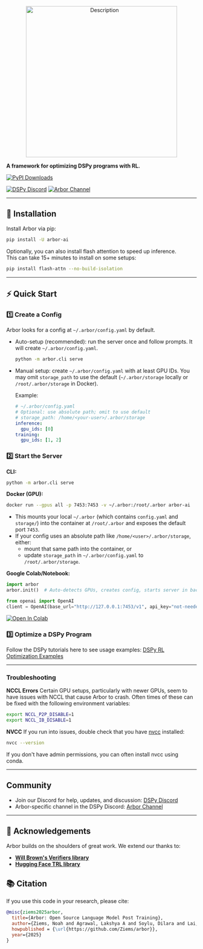 <p align="center">
  <img src="https://github.com/user-attachments/assets/ed0dd782-65fa-48b5-a762-b343b183be09" alt="Description" width="400"/>
</p>

**A framework for optimizing DSPy programs with RL.**

[![PyPI Downloads](https://static.pepy.tech/badge/arbor-ai/month)](https://pepy.tech/projects/arbor-ai)

[![DSPy Discord](https://img.shields.io/badge/Discord-Join-5865F2?logo=discord&logoColor=white)](https://discord.gg/ZAEGgxjPUe) [![Arbor Channel](https://img.shields.io/badge/Arbor%20Channel-Open-5865F2?logo=discord&logoColor=white)](https://discordapp.com/channels/1161519468141355160/1396547082839654430)

---

## 🚀 Installation

Install Arbor via pip:

```bash
pip install -U arbor-ai
```

Optionally, you can also install flash attention to speed up inference. <br/>
This can take 15+ minutes to install on some setups:

```bash
pip install flash-attn --no-build-isolation
```

---

## ⚡ Quick Start

### 1️⃣ Create a Config

Arbor looks for a config at `~/.arbor/config.yaml` by default.

- Auto-setup (recommended): run the server once and follow prompts. It will create `~/.arbor/config.yaml`.
  ```bash
  python -m arbor.cli serve
  ```

- Manual setup: create `~/.arbor/config.yaml` with at least GPU IDs. You may omit `storage_path` to use the default (`~/.arbor/storage` locally or `/root/.arbor/storage` in Docker).

  Example:
  ```yaml
  # ~/.arbor/config.yaml
  # Optional: use absolute path; omit to use default
  # storage_path: /home/<your-user>/.arbor/storage
  inference:
    gpu_ids: [0]
  training:
    gpu_ids: [1, 2]
  ```

### 2️⃣ Start the Server

**CLI:**

```bash
python -m arbor.cli serve
```

**Docker (GPU):**

```bash
docker run --gpus all -p 7453:7453 -v ~/.arbor:/root/.arbor arbor-ai
```

- This mounts your local `~/.arbor` (which contains `config.yaml` and `storage/`) into the container at `/root/.arbor` and exposes the default port `7453`.
- If your config uses an absolute path like `/home/<user>/.arbor/storage`, either:
  - mount that same path into the container, or
  - update `storage_path` in `~/.arbor/config.yaml` to `/root/.arbor/storage`.

**Google Colab/Notebook:**

```python
import arbor
arbor.init()  # Auto-detects GPUs, creates config, starts server in background

from openai import OpenAI
client = OpenAI(base_url="http://127.0.0.1:7453/v1", api_key="not-needed")
```

[![Open In Colab](https://colab.research.google.com/assets/colab-badge.svg)](https://colab.research.google.com/github/Ziems/arbor/blob/main/examples/colab_quickstart.ipynb)

### 3️⃣ Optimize a DSPy Program

Follow the DSPy tutorials here to see usage examples:
[DSPy RL Optimization Examples](https://dspy.ai/tutorials/rl_papillon/)

---

### Troubleshooting

**NCCL Errors**
Certain GPU setups, particularly with newer GPUs, seem to have issues with NCCL that cause Arbor to crash. Often times of these can be fixed with the following environment variables:

```bash
export NCCL_P2P_DISABLE=1
export NCCL_IB_DISABLE=1
```

**NVCC**
If you run into issues, double check that you have [nvcc](https://docs.nvidia.com/cuda/cuda-compiler-driver-nvcc/) installed:

```bash
nvcc --version
```

If you don't have admin permissions, you can often install nvcc using conda.

---

## Community

- Join our Discord for help, updates, and discussion: [DSPy Discord](https://discord.gg/ZAEGgxjPUe)
- Arbor-specific channel in the DSPy Discord: [Arbor Channel](https://discordapp.com/channels/1161519468141355160/1396547082839654430)

---

## 🙏 Acknowledgements

Arbor builds on the shoulders of great work. We extend our thanks to:

- **[Will Brown's Verifiers library](https://github.com/willccbb/verifiers)**
- **[Hugging Face TRL library](https://github.com/huggingface/trl)**

## 📚 Citation

If you use this code in your research, please cite:

```bibtex
@misc{ziems2025arbor,
  title={Arbor: Open Source Language Model Post Training},
  author={Ziems, Noah and Agrawal, Lakshya A and Soylu, Dilara and Lai, Liheng and Miller, Isaac and Qian, Chen and Jiang, Meng and Khattab, Omar},
  howpublished = {\url{https://github.com/Ziems/arbor}},
  year={2025}
}
```
